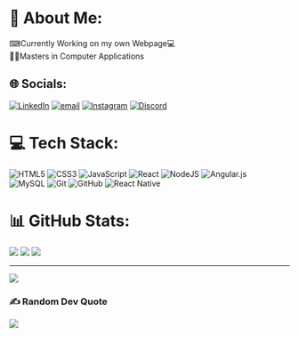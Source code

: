 # 💫 About Me:
⌨Currently Working on my own Webpage💻<br>👨‍🎓Masters in Computer Applications<br>


## 🌐 Socials:
[![LinkedIn](https://img.shields.io/badge/LinkedIn-%230077B5.svg?logo=linkedin&logoColor=white)](https://linkedin.com/in/manishkumar1310) 
[![email](https://img.shields.io/badge/Email-D14836?logo=gmail&logoColor=white)](mailto:manish356111@gmail.com) 
[![Instagram](https://img.shields.io/badge/Instagram-%23E4405F.svg?logo=Instagram&logoColor=white)](https://instagram.com/chep_13_)
[![Discord](https://img.shields.io/badge/Discord-%237289DA.svg?logo=discord&logoColor=white)](https://discord.gg/Mannisshh#1535)


# 💻 Tech Stack:
![HTML5](https://img.shields.io/badge/html5-%23E34F26.svg?style=for-the-badge&logo=html5&logoColor=white) 
![CSS3](https://img.shields.io/badge/css3-%231572B6.svg?style=for-the-badge&logo=css3&logoColor=white) 
![JavaScript](https://img.shields.io/badge/javascript-%23323330.svg?style=for-the-badge&logo=javascript&logoColor=%23F7DF1E)
![React](https://img.shields.io/badge/react-%2320232a.svg?style=for-the-badge&logo=react&logoColor=%2361DAFB) 
![NodeJS](https://img.shields.io/badge/node.js-6DA55F?style=for-the-badge&logo=node.js&logoColor=white) 
![Angular.js](https://img.shields.io/badge/angular.js-%23E23237.svg?style=for-the-badge&logo=angularjs&logoColor=white) <br>
![MySQL](https://img.shields.io/badge/mysql-4479A1.svg?style=for-the-badge&logo=mysql&logoColor=white) 
![Git](https://img.shields.io/badge/git-%23F05033.svg?style=for-the-badge&logo=git&logoColor=white) 
![GitHub](https://img.shields.io/badge/github-%23121011.svg?style=for-the-badge&logo=github&logoColor=white) 
![React Native](https://img.shields.io/badge/react_native-%2320232a.svg?style=for-the-badge&logo=react&logoColor=%2361DAFB) 


# 📊 GitHub Stats:
![](https://github-readme-stats.vercel.app/api?username=chep1310&theme=transparent&hide_border=true&include_all_commits=true&count_private=false)
![](https://github-readme-stats.vercel.app/api/top-langs/?username=chep1310&theme=transparent&hide_border=true&include_all_commits=true&count_private=false&layout=compact)
![](https://nirzak-streak-stats.vercel.app/?user=chep1310&theme=transparent&hide_border=true)

---
[![](https://visitcount.itsvg.in/api?id=chep1310&icon=10&color=2)](https://visitcount.itsvg.in)

### ✍️ Random Dev Quote
![](https://quotes-github-readme.vercel.app/api?type=horizontal&theme=radical)
